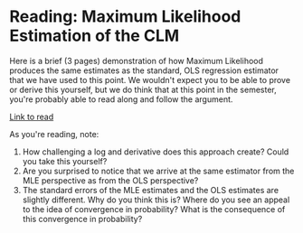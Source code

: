 # Reading: Maximum Likelihood Estimation of the CLM 

Here is a brief (3 pages) demonstration of how Maximum Likelihood produces the same estimates as the standard, OLS regression estimator that we have used to this point. We wouldn't expect you to be able to prove or derive this yourself, but we do think that at this point in the semester, you're probably able to read along and follow the argument. 

[Link to read](https://www.le.ac.uk/users/dsgp1/COURSES/MATHSTAT/13mlreg.pdf)

As you're reading, note: 

1. How challenging a log and derivative does this approach create? Could you take this yourself? 
2. Are you surprised to notice that we arrive at the same estimator from the MLE perspective as from the OLS perspective? 
3. The standard errors of the MLE estimates and the OLS estimates are slightly different. Why do you think this is? Where do you see an appeal to the idea of convergence in probability? What is the consequence of this convergence in probability? 
